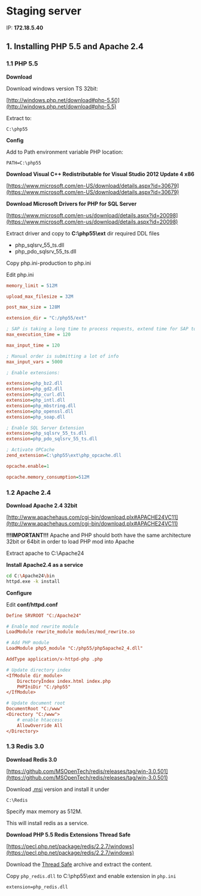 # Staging server

IP: __172.18.5.40__

## 1. Installing PHP 5.5 and Apache 2.4

### 1.1 PHP 5.5

__Download__

Download windows version TS 32bit:

[http://windows.php.net/download#php-5.50](http://windows.php.net/download#php-5.5)

Extract to:

```
C:\php55
```

__Config__

Add to Path environment variable PHP location:

```
PATH=C:\php55
```

__Download Visual C++ Redistributable for Visual Studio 2012 Update 4 x86__

[https://www.microsoft.com/en-US/download/details.aspx?id=30679](https://www.microsoft.com/en-US/download/details.aspx?id=30679)

__Download Microsoft Drivers for PHP for SQL Server__

[https://www.microsoft.com/en-us/download/details.aspx?id=20098](https://www.microsoft.com/en-us/download/details.aspx?id=20098)

Extract driver and copy to __C:\php55\ext__ dir required DDL files

* php_sqlsrv_55_ts.dll
* php_pdo_sqlsrv_55_ts.dll

Copy php.ini-production to php.ini

Edit php.ini

```ini
memory_limit = 512M

upload_max_filesize = 32M

post_max_size = 128M

extension_dir = "C:/php55/ext"

; SAP is taking a long time to process requests, extend time for SAP to answer
max_execution_time = 120

max_input_time = 120

; Manual order is submitting a lot of info
max_input_vars = 5000

; Enable extensions:

extension=php_bz2.dll
extension=php_gd2.dll
extension=php_curl.dll
extension=php_intl.dll
extension=php_mbstring.dll
extension=php_openssl.dll
extension=php_soap.dll

; Enable SQL Server Extension
extension=php_sqlsrv_55_ts.dll
extension=php_pdo_sqlsrv_55_ts.dll

; Activate OPCache
zend_extension=C:\php55\ext\php_opcache.dll

opcache.enable=1

opcache.memory_consumption=512M
```

### 1.2 Apache 2.4

__Download Apache 2.4 32bit__

[http://www.apachehaus.com/cgi-bin/download.plx#APACHE24VC11](http://www.apachehaus.com/cgi-bin/download.plx#APACHE24VC11)

__!!!IMPORTANT!!!__ Apache and PHP should both have the same architecture 32bit or 64bit in order to load PHP mod into Apache

Extract apache to C:\Apache24

__Install Apache2.4 as a service__

```bash
cd C:\Apache24\bin
httpd.exe -k install
```

__Configure__

Edit __conf/httpd.conf__

```ini
Define SRVROOT "C:/Apache24"

# Enable mod rewrite module
LoadModule rewrite_module modules/mod_rewrite.so

# Add PHP module
LoadModule php5_module "C:/php55/php5apache2_4.dll"

AddType application/x-httpd-php .php

# Update directory index
<IfModule dir_module>
    DirectoryIndex index.html index.php
	PHPIniDir "C:/php55"
</IfModule>

# Update document root
DocumentRoot "C:/www"
<Directory "C:/www">
    # enable htaccess
    AllowOverride All
</Directory>
```

### 1.3 Redis 3.0

__Download Redis 3.0__

[https://github.com/MSOpenTech/redis/releases/tag/win-3.0.501](https://github.com/MSOpenTech/redis/releases/tag/win-3.0.501)

Download [.msi](https://github.com/MSOpenTech/redis/releases/download/win-3.0.501/Redis-x64-3.0.501.msi) version and install it under

```
C:\Redis
```

Specify max memory as 512M.

This will install redis as a service.

__Download PHP 5.5 Redis Extensions Thread Safe__

[https://pecl.php.net/package/redis/2.2.7/windows](https://pecl.php.net/package/redis/2.2.7/windows)

Download the [Thread Safe](http://windows.php.net/downloads/pecl/releases/redis/2.2.7/php_redis-2.2.7-5.5-ts-vc11-x86.zip) archive and extract the content.

Copy ```php_redis.dll``` to C:\php55\ext and enable extension in ```php.ini```

```
extension=php_redis.dll
```















